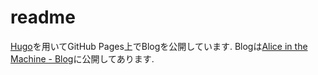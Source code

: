 # readme
[Hugo](https://gohugo.io/)を用いてGitHub Pages上でBlogを公開しています.
Blogは[Alice in the Machine - Blog](https://browniealice.github.io/blog/)に公開してあります.